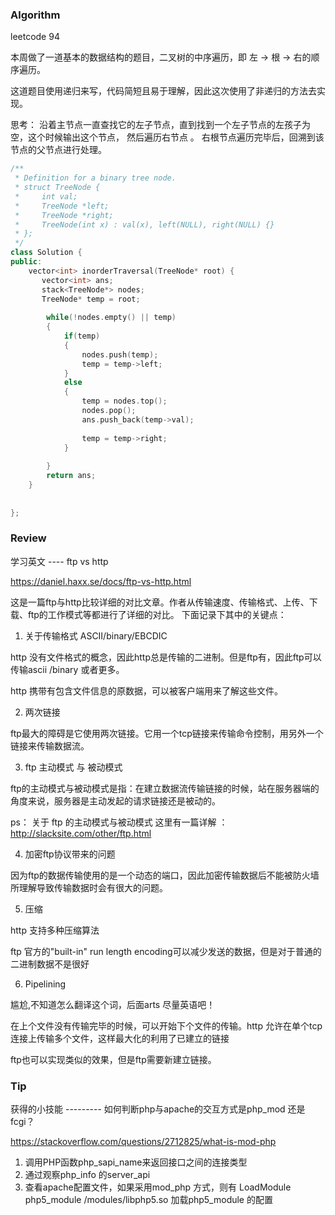 ### Algorithm

leetcode 94

本周做了一道基本的数据结构的题目，二叉树的中序遍历，即 左 -> 根 -> 右的顺序遍历。

这道题目使用递归来写，代码简短且易于理解，因此这次使用了非递归的方法去实现。



思考： 沿着主节点一直查找它的左子节点，直到找到一个左子节点的左孩子为空，这个时候输出这个节点，
然后遍历右节点 。 右根节点遍历完毕后，回溯到该节点的父节点进行处理。


```C++
/**
 * Definition for a binary tree node.
 * struct TreeNode {
 *     int val;
 *     TreeNode *left;
 *     TreeNode *right;
 *     TreeNode(int x) : val(x), left(NULL), right(NULL) {}
 * };
 */
class Solution {
public:
    vector<int> inorderTraversal(TreeNode* root) {
       vector<int> ans;
       stack<TreeNode*> nodes;
       TreeNode* temp = root;
        
        while(!nodes.empty() || temp)
        {
            if(temp)
            {
                nodes.push(temp);
                temp = temp->left;
            }
            else
            {
                temp = nodes.top();
                nodes.pop();
                ans.push_back(temp->val);
                
                temp = temp->right;
            }
            
        }
        return ans;  
    }
    
    
};

```


### Review

学习英文 ---- ftp vs http

https://daniel.haxx.se/docs/ftp-vs-http.html

这是一篇ftp与http比较详细的对比文章。作者从传输速度、传输格式、上传、下载、ftp的工作模式等都进行了详细的对比。
下面记录下其中的关键点：

1. 关于传输格式 ASCII/binary/EBCDIC

http 没有文件格式的概念，因此http总是传输的二进制。但是ftp有，因此ftp可以传输ascii /binary  或者更多。

http 携带有包含文件信息的原数据，可以被客户端用来了解这些文件。

2. 两次链接

ftp最大的障碍是它使用两次链接。它用一个tcp链接来传输命令控制，用另外一个链接来传输数据流。


3. ftp 主动模式 与 被动模式

ftp的主动模式与被动模式是指：在建立数据流传输链接的时候，站在服务器端的角度来说，服务器是主动发起的请求链接还是被动的。

ps： 关于 ftp 的主动模式与被动模式  这里有一篇详解 ：http://slacksite.com/other/ftp.html

4. 加密ftp协议带来的问题

因为ftp的数据传输使用的是一个动态的端口，因此加密传输数据后不能被防火墙所理解导致传输数据时会有很大的问题。

5. 压缩

http 支持多种压缩算法 

ftp 官方的"built-in" run length encoding可以减少发送的数据，但是对于普通的二进制数据不是很好


6. Pipelining 

尴尬,不知道怎么翻译这个词，后面arts 尽量英语吧！ 

在上个文件没有传输完毕的时候，可以开始下个文件的传输。http 允许在单个tcp连接上传输多个文件，这样最大化的利用了已建立的链接

ftp也可以实现类似的效果，但是ftp需要新建立链接。



### Tip

获得的小技能 --------- 如何判断php与apache的交互方式是php_mod 还是 fcgi？

https://stackoverflow.com/questions/2712825/what-is-mod-php

1. 调用PHP函数php_sapi_name来返回接口之间的连接类型
2. 通过观察php_info 的server_api
3. 查看apache配置文件，如果采用mod_php 方式，则有
   LoadModule php5_module        /modules/libphp5.so
   加载php5_module 的配置

